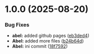 # 1.0.0 (2025-08-20)


### Bug Fixes

* **abel:** added github pages ([eb3ded4](https://github.com/AbelGRubio/calendar/commit/eb3ded4bc80727fd41dff6f16d8162511fe6f6f3))
* **Abel:** added more files ([b24b64d](https://github.com/AbelGRubio/calendar/commit/b24b64db27e00eba06deee5ebf61280950d42dcf))
* **Abel:** ini commit ([18f7592](https://github.com/AbelGRubio/calendar/commit/18f75923c14b25f410ee4ee8e08b1b3ae4daa1b5))
